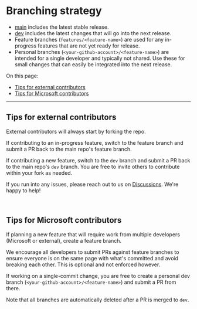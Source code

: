 # Branching strategy

- [main](https://github.com/microsoft/cloud-hubs/tree/main) includes the latest stable release.
- [dev](https://github.com/microsoft/cloud-hubs/tree/dev) includes the latest changes that will go into the next release.
- Feature branches (`features/<feature-name>`) are used for any in-progress features that are not yet ready for release.
- Personal branches (`<your-github-account>/<feature-name>`) are intended for a single developer and typically not shared. Use these for small changes that can easily be integrated into the next release.

On this page:

- [Tips for external contributors](#tips-for-external-contributors)
- [Tips for Microsoft contributors](#tips-for-microsoft-contributors)

---

## Tips for external contributors

External contributors will always start by forking the repo.

If contributing to an in-progress feature, switch to the feature branch and submit a PR back to the main repo's feature branch.

If contributing a new feature, switch to the `dev` branch and submit a PR back to the main repo's `dev` branch. You are free to invite others to contribute within your fork as needed.

If you run into any issues, please reach out to us on [Discussions](https://github.com/microsoft/cloud-hubs/discussions). We're happy to help!

<br>

## Tips for Microsoft contributors

If planning a new feature that will require work from multiple developers (Microsoft or external), create a feature branch.

We encourage all developers to submit PRs against feature branches to ensure everyone is on the same page with what's committed and avoid breaking each other. This is optional and not enforced however.

If working on a single-commit change, you are free to create a personal dev branch (`<your-github-account>/<feature-name>`) and submit a PR from there.

Note that all branches are automatically deleted after a PR is merged to `dev`.

<br>

